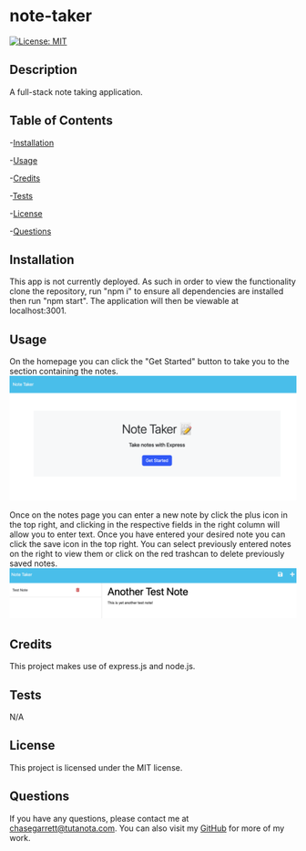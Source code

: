 # note-taker
  [![License: MIT](https://img.shields.io/badge/License-MIT-yellow.svg)](https://opensource.org/licenses/MIT)
  ## Description
  A full-stack note taking application.
  ## Table of Contents
   -[Installation](#installation)

  -[Usage](#usage)

  -[Credits](#credits)

  -[Tests](#tests)

  -[License](#license)

  -[Questions](#questions)

  ## Installation
  This app is not currently deployed. As such in order to view the functionality clone the repository, run "npm i" to ensure all dependencies are installed then run  "npm start". The application will then be viewable at localhost:3001.

  ## Usage
  On the homepage you can click the "Get Started" button to take you to the section containing the notes.
  ![homepage with get started button](assets/main_page.png)

  Once on the notes page you can enter a new note by click the plus icon in the top right, and clicking in the respective fields in the right column will allow you to enter text. Once you have entered your desired note you can click the save icon in the top right. You can select previously entered notes on the right to view them or click on the red trashcan to delete previously saved notes.
  ![notes page with an example note save and one in progress](assets/notes.png)

  ## Credits
  This project makes use of express.js and node.js.

  ## Tests
  N/A

  ## License
  This project is licensed under the MIT license.
  ## Questions
  If you have any questions, please contact me at chasegarrett@tutanota.com. You can also visit my [GitHub](https://github.com/Chase-Garrett) for more of my work.

